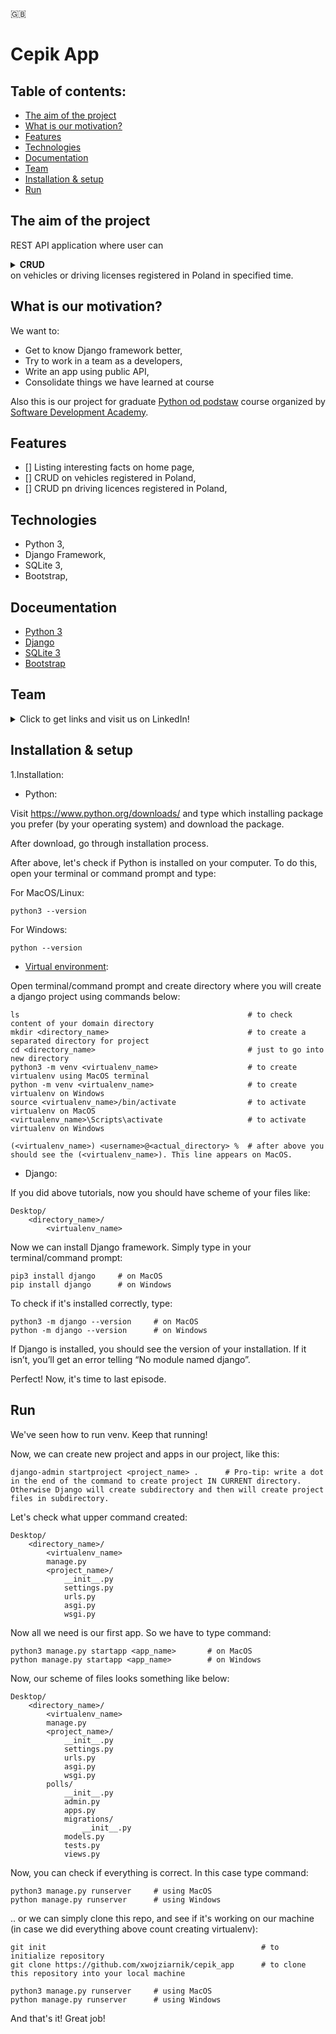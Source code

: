 🇬🇧

# Cepik App

## Table of contents:

- [The aim of the project](#the-aim-of-the-project)
- [What is our motivation?](#motivation)
- [Features](#features)
- [Technologies](#technologies)
- [Documentation](#documentation)
- [Team](#team)
- [Installation & setup](#installation--setup)
- [Run](#run)


## The aim of the project

REST API application where user can <details><summary><b>CRUD</b></summary>(Create / Read / Update / Delete)</details> on vehicles or driving licenses registered in Poland in specified time.

## What is our motivation?

We want to:
- Get to know Django framework better,
- Try to work in a team as a developers,
- Write an app using public API,
- Consolidate things we have learned at course

Also this is our project for graduate [Python od podstaw](https://sdacademy.pl/kursy/python/) course organized by [Software Development Academy](https://sdacademy.pl/).

## Features

- [] Listing interesting facts on home page,
- [] CRUD on vehicles registered in Poland,
- [] CRUD pn driving licences registered in Poland,

## Technologies

- Python 3,
- Django Framework,
- SQLite 3,
- Bootstrap,

## Doceumentation

- [Python 3](https://docs.python.org/3/)
- [Django](https://docs.djangoproject.com/en/4.0/)
- [SQLite 3](https://www.sqlite.org/docs.html)
- [Bootstrap](https://getbootstrap.com/docs/4.3/getting-started/introduction/)

## Team
<details>
<summary>Click to get links and visit us on LinkedIn!</summary>

- [Dawid Gapiński](https://www.linkedin.com/in/dgapinski)
- [Łukasz Kacik](https://www.linkedin.com/in/%C5%82ukasz-kacik-093691224/)
- [Patryk Skonieczny](https://www.linkedin.com/in/pskonieczny33/)
- [Wojciech Ziarnik](https://www.linkedin.com/in/wojciech-ziarnik-23ba971a1)

</details>

## Installation & setup

1.Installation:

- Python:

Visit https://www.python.org/downloads/ and type which installing package you prefer (by your operating system) and download the package.

After download, go through installation process.

After above, let's check if Python is installed on your computer. To do this, open your terminal or command prompt and type:

For MacOS/Linux:
```
python3 --version
```

For Windows:
```
python --version
```


- [Virtual environment](https://docs.python.org/3/library/venv.html):

Open terminal/command prompt and create directory where you will create a django project using commands below:

```
ls                                                   # to check content of your domain directory
mkdir <directory_name>                               # to create a separated directory for project
cd <directory_name>                                  # just to go into new directory
python3 -m venv <virtualenv_name>                    # to create virtualenv using MacOS terminal
python -m venv <virtualenv_name>                     # to create virtualenv on Windows
source <virtualenv_name>/bin/activate                # to activate virtualenv on MacOS
<virtualenv_name>\Scripts\activate                   # to activate virtualenv on Windows

(<virtualenv_name>) <username>@<actual_directory> %  # after above you should see the (<virtualenv_name>). This line appears on MacOS.
```

- Django:

If you did above tutorials, now you should have scheme of your files like:

```
Desktop/
    <directory_name>/
        <virtualenv_name>
```

Now we can install Django framework. Simply type in your terminal/command prompt:

```
pip3 install django     # on MacOS
pip install django      # on Windows
```

To check if it's installed correctly, type:
```
python3 -m django --version     # on MacOS
python -m django --version      # on Windows
```

If Django is installed, you should see the version of your installation. If it isn’t, you’ll get an error telling “No module named django”.

Perfect! Now, it's time to last episode.

##  Run

We've seen how to run venv. Keep that running!

Now, we can create new project and apps in our project, like this:

```
django-admin startproject <project_name> .      # Pro-tip: write a dot in the end of the command to create project IN CURRENT directory. Otherwise Django will create subdirectory and then will create project files in subdirectory.
```
Let's check what upper command created:
```
Desktop/
    <directory_name>/
        <virtualenv_name>
        manage.py
        <project_name>/
            __init__.py
            settings.py
            urls.py
            asgi.py
            wsgi.py
```

Now all we need is our first app. So we have to type command:
```
python3 manage.py startapp <app_name>       # on MacOS
python manage.py startapp <app_name>        # on Windows
```

Now, our scheme of files looks something like below:
```
Desktop/
    <directory_name>/
        <virtualenv_name>
        manage.py
        <project_name>/
            __init__.py
            settings.py
            urls.py
            asgi.py
            wsgi.py
        polls/
            __init__.py
            admin.py
            apps.py
            migrations/
                __init__.py
            models.py
            tests.py
            views.py
```

Now, you can check if everything is correct. In this case type command:
```
python3 manage.py runserver     # using MacOS
python manage.py runserver      # using Windows
```

.. or we can simply clone this repo, and see if it's working on our machine (in case we did everything above count creating virtualenv):
```
git init                                                # to initialize repository
git clone https://github.com/xwojziarnik/cepik_app      # to clone this repository into your local machine

python3 manage.py runserver     # using MacOS
python manage.py runserver      # using Windows
```

And that's it! Great job!
